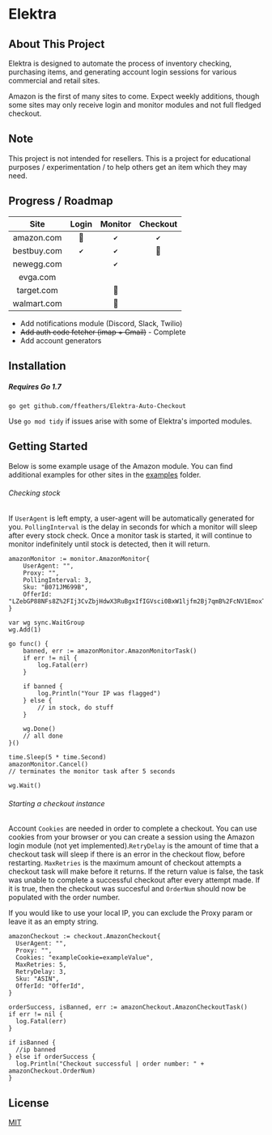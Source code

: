 # Elektra
## About This Project
Elektra is designed to automate the process of inventory checking, purchasing items, and generating account login sessions for various commercial and retail sites.

Amazon is the first of many sites to come. Expect weekly additions, though some sites may only receive login and monitor modules and not full fledged checkout.

## Note
This project is not intended for resellers. This is a project for educational purposes / experimentation / to help others get an item which they may need.

## Progress / Roadmap

| **Site** | **Login** | **Monitor** | **Checkout** |
|:---:|:---:|:---:|:---:|
| amazon.com |:hammer:	|`✔`|`✔`|
| bestbuy.com |`✔`|`✔`|:hammer:	|
| newegg.com ||`✔`| |
| evga.com ||||
| target.com ||:hammer:	||
| walmart.com ||:hammer:	||

* Add notifications module (Discord, Slack, Twilio)
* ~~Add auth code fetcher (imap + Gmail)~~ - Complete
* Add account generators

## Installation
##### Requires Go 1.7
``go get github.com/ffeathers/Elektra-Auto-Checkout``

Use ``go mod tidy`` if issues arise with some of Elektra's imported modules.

## Getting Started
Below is some example usage of the Amazon module. You can find additional examples for other sites in the [examples](https://github.com/ffeathers/Elektra-Auto-Checkout/tree/main/examples) folder.

###### Checking stock
If ``UserAgent`` is left empty, a user-agent will be automatically generated for you. ``PollingInterval`` is the delay in seconds for which a monitor will sleep after every stock check. Once a monitor task is started, it will continue to monitor indefinitely until stock is detected, then it will return.

```  
amazonMonitor := monitor.AmazonMonitor{
	UserAgent: "",
	Proxy: "",
	PollingInterval: 3,
	Sku: "B071JM699B",
	OfferId: "LZebGP88NFs8Z%2FIj3CvZbjHdwX3RuBgxIfIGVsci0BxW1ljfm2Bj7qmB%2FcNV1EmoxTfrm2at4Pt9Nle8IzIfAw%2FphnSjfj%2FERfaI5MbAIN8WWdLGE%2BT%2BXmsUi5es2D8IO56uulqRgEKzWom1U1Xjsg%3D%3D",
}

var wg sync.WaitGroup
wg.Add(1)

go func() {
	banned, err := amazonMonitor.AmazonMonitorTask()
	if err != nil {
		log.Fatal(err)
	}

	if banned {
		log.Println("Your IP was flagged")
	} else {
		// in stock, do stuff
	}
	
	wg.Done()
	// all done
}()

time.Sleep(5 * time.Second)
amazonMonitor.Cancel()
// terminates the monitor task after 5 seconds

wg.Wait()
```
###### Starting a checkout instance
Account ``Cookies`` are needed in order to complete a checkout. You can use cookies from your browser or you can create a session using the Amazon login module (not yet implemented).``RetryDelay`` is the amount of time that a checkout task will sleep if there is an error in the checkout flow, before restarting. ``MaxRetries`` is the maximum amount of checkout attempts a checkout task will make before it returns. If the return value is false, the task was unable to complete a successful checkout after every attempt made. If it is true, then the checkout was succesful and ``OrderNum`` should now be populated with the order number. 

If you would like to use your local IP, you can exclude the Proxy param or leave it as an empty string. 

```
amazonCheckout := checkout.AmazonCheckout{
  UserAgent: "",
  Proxy: "",
  Cookies: "exampleCookie=exampleValue",
  MaxRetries: 5,
  RetryDelay: 3,
  Sku: "ASIN",
  OfferId: "OfferId",
}
  
orderSuccess, isBanned, err := amazonCheckout.AmazonCheckoutTask() 
if err != nil {
  log.Fatal(err)
}

if isBanned {
  //ip banned
} else if orderSuccess {
  log.Println("Checkout successful | order number: " + amazonCheckout.OrderNum)
}
```

## License
[MIT](https://choosealicense.com/licenses/mit)
